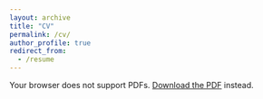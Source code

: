 ```yaml
---
layout: archive
title: "CV"
permalink: /cv/
author_profile: true
redirect_from:
  - /resume
---
```


<object data="/patrickphido/files/patrick_resume.pdf" type="application/pdf" width="100%" height="800px">
    <p>Your browser does not support PDFs.
    <a href="/files/patrick_resume.pdf">Download the PDF</a> instead.</p>
</object>

